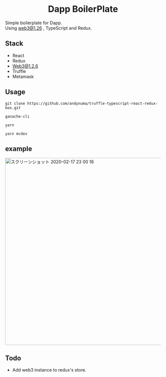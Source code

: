 <h1 align="center">Dapp BoilerPlate
</h2>

Simple boilerplate for Dapp.  
Using web3@1.26 , TypeScript and Redux.




## Stack

- React
- Redux
- Web3@1.2.6
- Truffle
- Metamask

## Usage

`git clone https://github.com/andynuma/truffle-typescript-react-redux-box.git`

`ganache-cli`

`yarn`

`yarn mcdev`




## example


<img width="606" alt="スクリーンショット 2020-02-17 23 00 16" src="https://user-images.githubusercontent.com/29624403/74660347-512edc00-51d9-11ea-8ce6-2deccdc4da6d.png">



## Todo

- Add web3 instance to redux's store.
